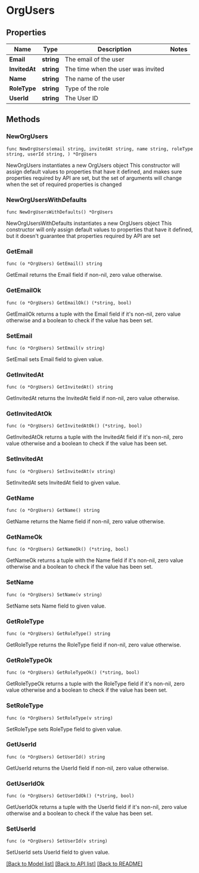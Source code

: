# OrgUsers

## Properties

Name | Type | Description | Notes
------------ | ------------- | ------------- | -------------
**Email** | **string** | The email of the user | 
**InvitedAt** | **string** | The time when the user was invited | 
**Name** | **string** | The name of the user | 
**RoleType** | **string** | Type of the role | 
**UserId** | **string** | The User ID | 

## Methods

### NewOrgUsers

`func NewOrgUsers(email string, invitedAt string, name string, roleType string, userId string, ) *OrgUsers`

NewOrgUsers instantiates a new OrgUsers object
This constructor will assign default values to properties that have it defined,
and makes sure properties required by API are set, but the set of arguments
will change when the set of required properties is changed

### NewOrgUsersWithDefaults

`func NewOrgUsersWithDefaults() *OrgUsers`

NewOrgUsersWithDefaults instantiates a new OrgUsers object
This constructor will only assign default values to properties that have it defined,
but it doesn't guarantee that properties required by API are set

### GetEmail

`func (o *OrgUsers) GetEmail() string`

GetEmail returns the Email field if non-nil, zero value otherwise.

### GetEmailOk

`func (o *OrgUsers) GetEmailOk() (*string, bool)`

GetEmailOk returns a tuple with the Email field if it's non-nil, zero value otherwise
and a boolean to check if the value has been set.

### SetEmail

`func (o *OrgUsers) SetEmail(v string)`

SetEmail sets Email field to given value.


### GetInvitedAt

`func (o *OrgUsers) GetInvitedAt() string`

GetInvitedAt returns the InvitedAt field if non-nil, zero value otherwise.

### GetInvitedAtOk

`func (o *OrgUsers) GetInvitedAtOk() (*string, bool)`

GetInvitedAtOk returns a tuple with the InvitedAt field if it's non-nil, zero value otherwise
and a boolean to check if the value has been set.

### SetInvitedAt

`func (o *OrgUsers) SetInvitedAt(v string)`

SetInvitedAt sets InvitedAt field to given value.


### GetName

`func (o *OrgUsers) GetName() string`

GetName returns the Name field if non-nil, zero value otherwise.

### GetNameOk

`func (o *OrgUsers) GetNameOk() (*string, bool)`

GetNameOk returns a tuple with the Name field if it's non-nil, zero value otherwise
and a boolean to check if the value has been set.

### SetName

`func (o *OrgUsers) SetName(v string)`

SetName sets Name field to given value.


### GetRoleType

`func (o *OrgUsers) GetRoleType() string`

GetRoleType returns the RoleType field if non-nil, zero value otherwise.

### GetRoleTypeOk

`func (o *OrgUsers) GetRoleTypeOk() (*string, bool)`

GetRoleTypeOk returns a tuple with the RoleType field if it's non-nil, zero value otherwise
and a boolean to check if the value has been set.

### SetRoleType

`func (o *OrgUsers) SetRoleType(v string)`

SetRoleType sets RoleType field to given value.


### GetUserId

`func (o *OrgUsers) GetUserId() string`

GetUserId returns the UserId field if non-nil, zero value otherwise.

### GetUserIdOk

`func (o *OrgUsers) GetUserIdOk() (*string, bool)`

GetUserIdOk returns a tuple with the UserId field if it's non-nil, zero value otherwise
and a boolean to check if the value has been set.

### SetUserId

`func (o *OrgUsers) SetUserId(v string)`

SetUserId sets UserId field to given value.



[[Back to Model list]](../README.md#documentation-for-models) [[Back to API list]](../README.md#documentation-for-api-endpoints) [[Back to README]](../README.md)


